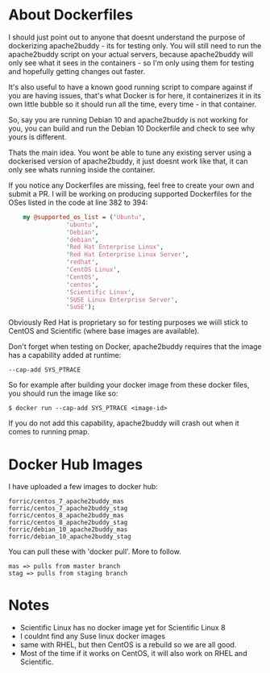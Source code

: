 # About Dockerfiles

I should just point out to anyone that doesnt understand the purpose of dockerizing apache2buddy - its for testing only. You will still need to run the apache2buddy script on your actual servers, because apache2buddy will only see what it sees in the containers - so I'm only using them for testing and hopefully getting changes out faster.

It's also useful to have a known good running script to compare against if you are having issues, that's what Docker is for here, it containerizes it in its own little bubble so it should run all the time, every time - in that container.

So, say you are running Debian 10 and apache2buddy is not working for you, you can build and run the Debian 10 Dockerfile and check to see why yours is different.

Thats the main idea. You wont be able to tune any existing server using a dockerised version of apache2buddy, it just doesnt work like that, it can only see whats running inside the container.

If you notice any Dockerfiles are missing, feel free to create your own and submit a PR. I will be working on producing supported Dockerfiles for the OSes listed in the code at line 382 to 394:

```perl
	my @supported_os_list = ('Ubuntu',
				'ubuntu',
				'Debian',
				'debian',
				'Red Hat Enterprise Linux',
				'Red Hat Enterprise Linux Server',
				'redhat',
				'CentOS Linux',
				'CentOS',
				'centos',
				'Scientific Linux',
				'SUSE Linux Enterprise Server',
				'SuSE');
```

Obviously Red Hat is proprietary so for testing purposes we wiill stick to CentOS and Scientific  (where base images are available).

Don't forget when testing on Docker, apache2buddy requires that the image has a capability added at runtime:

	--cap-add SYS_PTRACE

So for example after building your docker image from these docker files, you should run the image like so:

	$ docker run --cap-add SYS_PTRACE <image-id>

If you do not add this capability, apache2buddy will crash out when it comes to running pmap.

# Docker Hub Images

I have uploaded a few images to docker hub:

	forric/centos_7_apache2buddy_mas
	forric/centos_7_apache2buddy_stag
	forric/centos_8_apache2buddy_mas
	forric/centos_8_apache2buddy_stag
	forric/debian_10_apache2buddy_mas
	forric/debian_10_apache2buddy_stag

You can pull these with 'docker pull'. More to follow.

	mas => pulls from master branch
	stag => pulls from staging branch

# Notes

 - Scientific Linux has no docker image yet for Scientific Linux 8
 - I couldnt find any Suse linux docker images
 - same with RHEL, but then CentOS is a rebuild so we are all good.
 - Most of the time if it works on CentOS,  it will also work on RHEL and Scientific.
